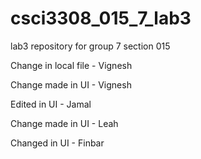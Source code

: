 # csci3308_015_7_lab3
lab3 repository for group 7 section 015


Change in local file - Vignesh

Change made in UI - Vignesh

Edited in UI - Jamal

Change made in UI - Leah

Changed in UI - Finbar
